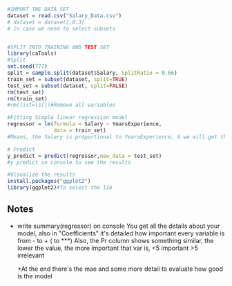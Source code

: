 ```R
#IMPORT THE DATA SET
dataset = read.csv("Salary_Data.csv")
# dataset = dataset[,0:3]
# in case we need to select subsets


#SPLIT INTO TRAINING AND TEST SET
library(caTools)
#Split
set.seed(777)
split = sample.split(dataset$Salary, SplitRatio = 0.66)
train_set = subset(dataset, split=TRUE) 
test_set = subset(dataset, split=FALSE) 
rm(test_set)
rm(train_set)
#rm(list=ls())#Remove all variables

#Fitting Simple linear regression model
regressor = lm(formula = Salary ~ YearsExperience, 
               data = train_set)
#Means, the Salary is proportional to YearsExperience, & we will get the data from train_set

# Predict
y_predict = predict(regressor,new_data = test_set)
#y_predict on console to see the results

#Visualize the results
install.packages("ggplot2")
library(ggplot2)#To select the lib

```

<h2>Notes</h2>

- write summary(regressor) on console
  You get all the details about your model, also in "Coefficients" it's detailed how important every variable is from - to + (<no start> to ***)
  Also, the Pr column shows something similar, the lower the value, the more important that var is, <5 important >5 irrelevant

  +At the end there's the mae and some more detail to evaluate how good is the model